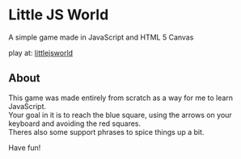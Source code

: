 # Little JS World
A simple game made in JavaScript and HTML 5 Canvas

play at: [littlejsworld](https://diguifi.github.io/littlejsworld/)

## About
This game was made entirely from scratch as a way for me to learn JavaScript.  
Your goal in it is to reach the blue square, using the arrows on your keyboard and avoiding the red squares.  
Theres also some support phrases to spice things up a bit.

Have fun!
